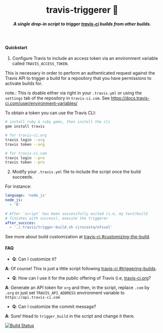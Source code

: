 <h1 align="center">travis-triggerer 👷  </h1>

<h5 align="center">A single drop-in script to trigger <a href="https://travis-ci.com/">travis-ci</a> builds from other builds.</h5>

<br/>


#### Quickstart


1. Configure Travis to include an access token via an environment variable called `TRAVIS_ACCESS_TOKEN`.

This is necessary in order to perform an authenticated request against the Travis API to trigger a build for a repository that you have permissions to activate builds for.
   
note.: This is doable either via right in your `.travis.yml` or using the `settings` tab of the repository in `travis-ci.com`. See https://docs.travis-ci.com/user/environment-variables/

To obtain a token you can use the Travis CLI:

  ```sh
  # install ruby & ruby gems, then install the cli
  gem install travis

  # for travis-ci.org
  travis login --org
  travis token --org

  # for travis-ci.com
  travis login --pro
  travis token --pro
  ```

2. Modify your `.travis.yml` file to include the script once the build succeeds.

For instance:

```yml
language: 'node_js'
node_js:
  - '8'
  
# After `script` has been successfully exited (i.e, my test/build
# finishes with success), execute the triggerer
after_succces:
  - './.travis/trigger-build.sh cirocosta/nfsvol'
```


See more about build customization at [travis-ci #customizing-the-build](https://docs.travis-ci.com/user/customizing-the-build).

#### FAQ

- **Q**: Can I customize it?

**A**: Of course! This is just a little script following [travis-ci #triggering-builds](https://docs.travis-ci.com/user/triggering-builds/).


- **Q**: How can I use it for the public offering of Travis (i.e, [travis-ci.org](https://travis-ci.org)?

**A**: Generate an API token for `org` and then, in the script, replace `.com` by `.org` or just set `TRAVIS_API_ADDRESS` environment variable to `https://api.travis-ci.com`


- **Q**: Can I customize the commit message?

**A**: Sure! Head to `trigger_build` in the script and change it there.

[![Build Status](https://travis-ci.com/cirocosta/travis-triggerer.svg?token=ixZ9XiEPW4YH62ixq7Av&branch=master)](https://travis-ci.com/cirocosta/travis-triggerer)
